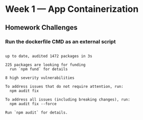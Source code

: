 # Week 1 — App Containerization
## Homework Challenges
### Run the dockerfile CMD as an external script
``` gitpod /workspace/aws-bootcamp-cruddur-2023/frontend-react-js (main) $ npm install

up to date, audited 1472 packages in 3s

225 packages are looking for funding
  run `npm fund` for details

8 high severity vulnerabilities

To address issues that do not require attention, run:
  npm audit fix

To address all issues (including breaking changes), run:
  npm audit fix --force

Run `npm audit` for details.
```
